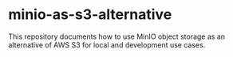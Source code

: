 # minio-as-s3-alternative
This repository documents how to use MinIO object storage as an alternative of AWS S3 for local and development use cases. 
